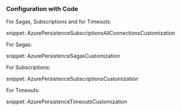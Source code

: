 ### Configuration with Code

For Sagas, Subscriptions and for Timeouts:

snippet: AzurePersistenceSubscriptionsAllConnectionsCustomization

For Sagas:

snippet: AzurePersistenceSagasCustomization

For Subscriptions:

snippet: AzurePersistenceSubscriptionsCustomization

For Timeouts:

snippet: AzurePersistenceTimeoutsCustomization
